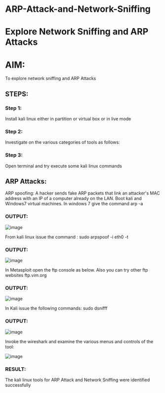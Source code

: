 # ARP-Attack-and-Network-Sniffing
# Explore Network Sniffing and ARP Attacks

# AIM:

To explore network sniffing and ARP Attacks

## STEPS:

### Step 1:

Install kali linux either in partition or virtual box or in live mode

### Step 2:

Investigate on the various categories of tools as follows:


### Step 3:
Open terminal and try execute some kali linux commands

## ARP Attacks:  
ARP spoofing: A hacker sends fake ARP packets that link an attacker's MAC address with an IP of a computer already on the LAN. 
Boot kali and Windows7 virtual machines.
In windows 7 give the command arp -a

### OUTPUT:

![image](https://github.com/Poojithamanohar/ARP-Attack-and-Network-Sniffing/assets/119423592/48171bbc-3dac-4dd4-8dd7-b291c2d7bd34)



From kali linux issue the command : sudo arpspoof -i eth0 -t

### OUTPUT:

![image](https://github.com/Poojithamanohar/ARP-Attack-and-Network-Sniffing/assets/119423592/15f0d2aa-77e8-480c-a1ea-829cfe507cee)



In Metasploit open the ftp console as below. Also you can try other ftp websites ftp.vim.org
### OUTPUT:



![image](https://github.com/Poojithamanohar/ARP-Attack-and-Network-Sniffing/assets/119423592/2864d64b-7d5e-4458-ae6d-ff2cc0e5ec35)

In Kali issue the following commands: sudo dsnifff


### OUTPUT:


![image](https://github.com/Poojithamanohar/ARP-Attack-and-Network-Sniffing/assets/119423592/27f255e2-e499-49cf-bc3a-b9d2b9a1e7e4)



Invoke the wireshark and examine the various menus and controls of the tool:

![image](https://github.com/Poojithamanohar/ARP-Attack-and-Network-Sniffing/assets/119423592/6dec4daf-227e-4e29-a544-e98eee4e86c0)

### RESULT:
The kali linux tools for ARP Attack and Network Sniffing were identified successfully




